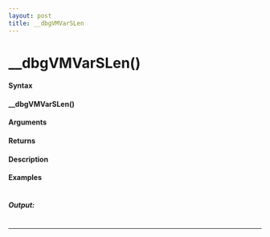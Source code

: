 ```yaml
---
layout: post
title: __dbgVMVarSLen
---
```


# __dbgVMVarSLen()


#### Syntax

#### __dbgVMVarSLen()

#### Arguments

#### Returns

#### Description

#### Examples

```

```

##### Output:

```

```

---